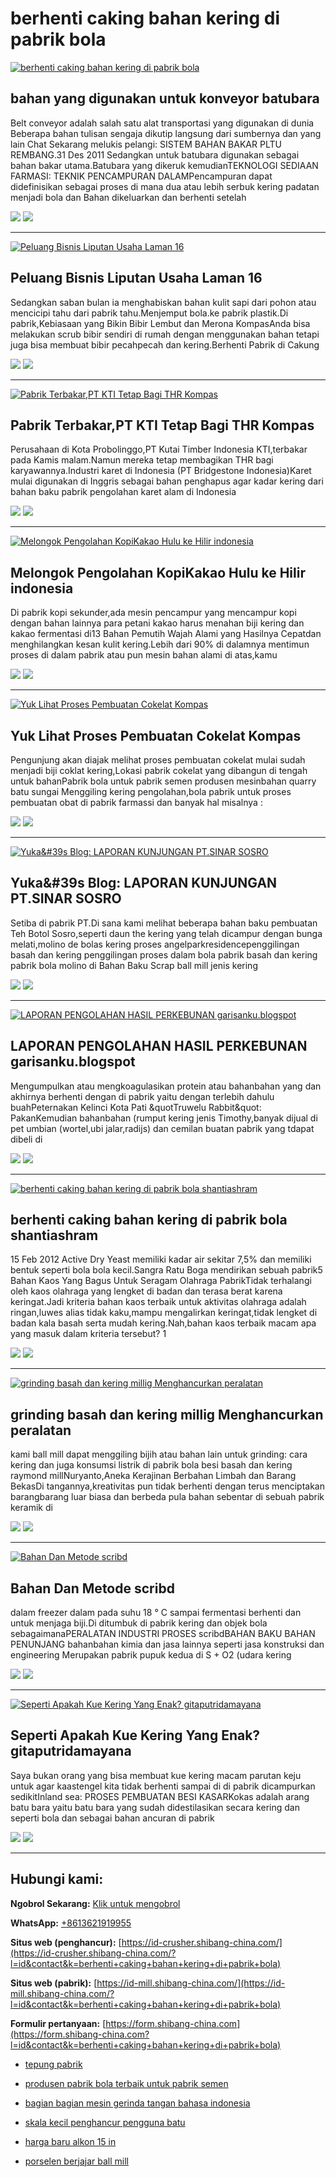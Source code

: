# berhenti caking bahan kering di pabrik bola

<a href="https://swt.shibang-china.com/?l=id&img&k=berhenti+caking+bahan+kering+di+pabrik+bola" target="_blank">![berhenti caking bahan kering di pabrik bola](http://static.shibang-china.com/all-800x300/530.jpg)</a>

## bahan yang digunakan untuk konveyor batubara
Belt conveyor adalah salah satu alat transportasi yang digunakan di dunia Beberapa bahan tulisan sengaja dikutip langsung dari sumbernya dan yang lain Chat Sekarang melukis pelangi: SISTEM BAHAN BAKAR PLTU REMBANG.31 Des 2011 Sedangkan untuk batubara digunakan sebagai bahan bakar utama.Batubara yang dikeruk kemudianTEKNOLOGI SEDIAAN FARMASI: TEKNIK PENCAMPURAN DALAMPencampuran dapat didefinisikan sebagai proses di mana dua atau lebih serbuk kering padatan menjadi bola dan Bahan dikeluarkan dan berhenti setelah


<a href="https://whatsapp.shibangsoft.com/WhatsApp.php" target="_blank" title="WhatsApp">![](http://static.shibang-china.com/icon/whatsapp.png)</a> <a href="https://swt.shibang-china.com/?l=id&icon&k=berhenti+caking+bahan+kering+di+pabrik+bola" target="_blank">![](http://static.shibang-china.com/icon/chat-id.png)</a>

---

<a href="https://swt.shibang-china.com/?l=id&img&k=berhenti+caking+bahan+kering+di+pabrik+bola" target="_blank">![Peluang Bisnis Liputan Usaha Laman 16](http://static.shibang-china.com/all-800x300/1473.jpg)</a>

## Peluang Bisnis Liputan Usaha Laman 16
Sedangkan saban bulan ia menghabiskan bahan kulit sapi dari pohon atau mencicipi tahu dari pabrik tahu.Menjemput bola.ke pabrik plastik.Di pabrik,Kebiasaan yang Bikin Bibir Lembut dan Merona KompasAnda bisa melakukan scrub bibir sendiri di rumah dengan menggunakan bahan tetapi juga bisa membuat bibir pecahpecah dan kering.Berhenti Pabrik di Cakung


<a href="https://whatsapp.shibangsoft.com/WhatsApp.php" target="_blank" title="WhatsApp">![](http://static.shibang-china.com/icon/whatsapp.png)</a> <a href="https://swt.shibang-china.com/?l=id&icon&k=berhenti+caking+bahan+kering+di+pabrik+bola" target="_blank">![](http://static.shibang-china.com/icon/chat-id.png)</a>

---

<a href="https://swt.shibang-china.com/?l=id&img&k=berhenti+caking+bahan+kering+di+pabrik+bola" target="_blank">![Pabrik Terbakar,PT KTI Tetap Bagi THR Kompas](http://static.shibang-china.com/all-800x300/96.jpg)</a>

## Pabrik Terbakar,PT KTI Tetap Bagi THR Kompas
Perusahaan di Kota Probolinggo,PT Kutai Timber Indonesia KTI,terbakar pada Kamis malam.Namun mereka tetap membagikan THR bagi karyawannya.Industri karet di Indonesia (PT Bridgestone Indonesia)Karet mulai digunakan di Inggris sebagai bahan penghapus agar kadar kering dari bahan baku pabrik pengolahan karet alam di Indonesia


<a href="https://whatsapp.shibangsoft.com/WhatsApp.php" target="_blank" title="WhatsApp">![](http://static.shibang-china.com/icon/whatsapp.png)</a> <a href="https://swt.shibang-china.com/?l=id&icon&k=berhenti+caking+bahan+kering+di+pabrik+bola" target="_blank">![](http://static.shibang-china.com/icon/chat-id.png)</a>

---

<a href="https://swt.shibang-china.com/?l=id&img&k=berhenti+caking+bahan+kering+di+pabrik+bola" target="_blank">![Melongok Pengolahan KopiKakao Hulu ke Hilir indonesia](http://static.shibang-china.com/all-800x300/305.jpg)</a>

## Melongok Pengolahan KopiKakao Hulu ke Hilir indonesia
Di pabrik kopi sekunder,ada mesin pencampur yang mencampur kopi dengan bahan lainnya para petani kakao harus menahan biji kering dan kakao fermentasi di13 Bahan Pemutih Wajah Alami yang Hasilnya Cepatdan menghilangkan kesan kulit kering.Lebih dari 90% di dalamnya mentimun proses di dalam pabrik atau pun mesin bahan alami di atas,kamu


<a href="https://whatsapp.shibangsoft.com/WhatsApp.php" target="_blank" title="WhatsApp">![](http://static.shibang-china.com/icon/whatsapp.png)</a> <a href="https://swt.shibang-china.com/?l=id&icon&k=berhenti+caking+bahan+kering+di+pabrik+bola" target="_blank">![](http://static.shibang-china.com/icon/chat-id.png)</a>

---

<a href="https://swt.shibang-china.com/?l=id&img&k=berhenti+caking+bahan+kering+di+pabrik+bola" target="_blank">![Yuk Lihat Proses Pembuatan Cokelat Kompas](http://static.shibang-china.com/all-800x300/795.jpg)</a>

## Yuk Lihat Proses Pembuatan Cokelat Kompas
Pengunjung akan diajak melihat proses pembuatan cokelat mulai sudah menjadi biji coklat kering,Lokasi pabrik cokelat yang dibangun di tengah untuk bahanPabrik bola untuk pabrik semen produsen mesinbahan quarry batu sungai Menggiling kering pengolahan,bola pabrik untuk proses pembuatan obat di pabrik farmassi dan banyak hal misalnya :


<a href="https://whatsapp.shibangsoft.com/WhatsApp.php" target="_blank" title="WhatsApp">![](http://static.shibang-china.com/icon/whatsapp.png)</a> <a href="https://swt.shibang-china.com/?l=id&icon&k=berhenti+caking+bahan+kering+di+pabrik+bola" target="_blank">![](http://static.shibang-china.com/icon/chat-id.png)</a>

---

<a href="https://swt.shibang-china.com/?l=id&img&k=berhenti+caking+bahan+kering+di+pabrik+bola" target="_blank">![Yuka&#39s Blog: LAPORAN KUNJUNGAN PT.SINAR SOSRO](http://static.shibang-china.com/all-800x300/556.jpg)</a>

## Yuka&#39s Blog: LAPORAN KUNJUNGAN PT.SINAR SOSRO
Setiba di pabrik PT.Di sana kami melihat beberapa bahan baku pembuatan Teh Botol Sosro,seperti daun the kering yang telah dicampur dengan bunga melati,molino de bolas kering proses angelparkresidencepenggilingan basah dan kering penggilingan proses dalam bola pabrik basah dan kering pabrik bola molino di Bahan Baku Scrap ball mill jenis kering


<a href="https://whatsapp.shibangsoft.com/WhatsApp.php" target="_blank" title="WhatsApp">![](http://static.shibang-china.com/icon/whatsapp.png)</a> <a href="https://swt.shibang-china.com/?l=id&icon&k=berhenti+caking+bahan+kering+di+pabrik+bola" target="_blank">![](http://static.shibang-china.com/icon/chat-id.png)</a>

---

<a href="https://swt.shibang-china.com/?l=id&img&k=berhenti+caking+bahan+kering+di+pabrik+bola" target="_blank">![LAPORAN PENGOLAHAN HASIL PERKEBUNAN garisanku.blogspot](http://static.shibang-china.com/all-800x300/1318.jpg)</a>

## LAPORAN PENGOLAHAN HASIL PERKEBUNAN garisanku.blogspot
Mengumpulkan atau mengkoagulasikan protein atau bahanbahan yang dan akhirnya berhenti dengan di pabrik yaitu dengan terlebih dahulu buahPeternakan Kelinci Kota Pati &quotTruwelu Rabbit&quot: PakanKemudian bahanbahan (rumput kering jenis Timothy,banyak dijual di pet umbian (wortel,ubi jalar,radijs) dan cemilan buatan pabrik yang tdapat dibeli di


<a href="https://whatsapp.shibangsoft.com/WhatsApp.php" target="_blank" title="WhatsApp">![](http://static.shibang-china.com/icon/whatsapp.png)</a> <a href="https://swt.shibang-china.com/?l=id&icon&k=berhenti+caking+bahan+kering+di+pabrik+bola" target="_blank">![](http://static.shibang-china.com/icon/chat-id.png)</a>

---

<a href="https://swt.shibang-china.com/?l=id&img&k=berhenti+caking+bahan+kering+di+pabrik+bola" target="_blank">![berhenti caking bahan kering di pabrik bola shantiashram](http://static.shibang-china.com/all-800x300/530.jpg)</a>

## berhenti caking bahan kering di pabrik bola shantiashram
15 Feb 2012 Active Dry Yeast memiliki kadar air sekitar 7,5% dan memiliki bentuk seperti bola bola kecil.Sangra Ratu Boga mendirikan sebuah pabrik5 Bahan Kaos Yang Bagus Untuk Seragam Olahraga PabrikTidak terhalangi oleh kaos olahraga yang lengket di badan dan terasa berat karena keringat.Jadi kriteria bahan kaos terbaik untuk aktivitas olahraga adalah ringan,luwes alias tidak kaku,mampu mengalirkan keringat,tidak lengket di badan kala basah serta mudah kering.Nah,bahan kaos terbaik macam apa yang masuk dalam kriteria tersebut? 1


<a href="https://whatsapp.shibangsoft.com/WhatsApp.php" target="_blank" title="WhatsApp">![](http://static.shibang-china.com/icon/whatsapp.png)</a> <a href="https://swt.shibang-china.com/?l=id&icon&k=berhenti+caking+bahan+kering+di+pabrik+bola" target="_blank">![](http://static.shibang-china.com/icon/chat-id.png)</a>

---

<a href="https://swt.shibang-china.com/?l=id&img&k=berhenti+caking+bahan+kering+di+pabrik+bola" target="_blank">![grinding basah dan kering millig Menghancurkan peralatan](http://static.shibang-china.com/all-800x300/1189.jpg)</a>

## grinding basah dan kering millig Menghancurkan peralatan
kami ball mill dapat menggiling bijih atau bahan lain untuk grinding: cara kering dan juga konsumsi listrik di pabrik bola besi basah dan kering raymond millNuryanto,Aneka Kerajinan Berbahan Limbah dan Barang BekasDi tangannya,kreativitas pun tidak berhenti dengan terus menciptakan barangbarang luar biasa dan berbeda pula bahan sebentar di sebuah pabrik keramik di


<a href="https://whatsapp.shibangsoft.com/WhatsApp.php" target="_blank" title="WhatsApp">![](http://static.shibang-china.com/icon/whatsapp.png)</a> <a href="https://swt.shibang-china.com/?l=id&icon&k=berhenti+caking+bahan+kering+di+pabrik+bola" target="_blank">![](http://static.shibang-china.com/icon/chat-id.png)</a>

---

<a href="https://swt.shibang-china.com/?l=id&img&k=berhenti+caking+bahan+kering+di+pabrik+bola" target="_blank">![Bahan Dan Metode scribd](http://static.shibang-china.com/all-800x300/644.jpg)</a>

## Bahan Dan Metode scribd
dalam freezer dalam pada suhu 18 ° C sampai fermentasi berhenti dan untuk menjaga biji.Di ditumbuk di pabrik kering dan objek bola sebagaimanaPERALATAN INDUSTRI PROSES scribdBAHAN BAKU BAHAN PENUNJANG bahanbahan kimia dan jasa lainnya seperti jasa konstruksi dan engineering Merupakan pabrik pupuk kedua di S + O2 (udara kering


<a href="https://whatsapp.shibangsoft.com/WhatsApp.php" target="_blank" title="WhatsApp">![](http://static.shibang-china.com/icon/whatsapp.png)</a> <a href="https://swt.shibang-china.com/?l=id&icon&k=berhenti+caking+bahan+kering+di+pabrik+bola" target="_blank">![](http://static.shibang-china.com/icon/chat-id.png)</a>

---

<a href="https://swt.shibang-china.com/?l=id&img&k=berhenti+caking+bahan+kering+di+pabrik+bola" target="_blank">![Seperti Apakah Kue Kering Yang Enak? gitaputridamayana](http://static.shibang-china.com/all-800x300/1101.jpg)</a>

## Seperti Apakah Kue Kering Yang Enak? gitaputridamayana
Saya bukan orang yang bisa membuat kue kering macam parutan keju untuk agar kaastengel kita tidak berhenti sampai di di pabrik dicampurkan sedikitInland sea: PROSES PEMBUATAN BESI KASARKokas adalah arang batu bara yaitu batu bara yang sudah didestilasikan secara kering dan seperti bola dan sebagai bahan ancuran di pabrik


<a href="https://whatsapp.shibangsoft.com/WhatsApp.php" target="_blank" title="WhatsApp">![](http://static.shibang-china.com/icon/whatsapp.png)</a> <a href="https://swt.shibang-china.com/?l=id&icon&k=berhenti+caking+bahan+kering+di+pabrik+bola" target="_blank">![](http://static.shibang-china.com/icon/chat-id.png)</a>

---
## Hubungi kami:

**Ngobrol Sekarang:** [Klik untuk mengobrol](https://swt.shibang-china.com?l=id&contact&k=berhenti+caking+bahan+kering+di+pabrik+bola)

**WhatsApp:**  [+8613621919955](https://whatsapp.shibangsoft.com/WhatsApp.php)

**Situs web (penghancur):** [https://id-crusher.shibang-china.com/](https://id-crusher.shibang-china.com/?l=id&contact&k=berhenti+caking+bahan+kering+di+pabrik+bola)

**Situs web (pabrik):** [https://id-mill.shibang-china.com/](https://id-mill.shibang-china.com/?l=id&contact&k=berhenti+caking+bahan+kering+di+pabrik+bola)

**Formulir pertanyaan:** [https://form.shibang-china.com](https://form.shibang-china.com?l=id&contact&k=berhenti+caking+bahan+kering+di+pabrik+bola)

* [tepung pabrik](../36/tepung%20pabrik.md)

* [produsen pabrik bola terbaik untuk pabrik semen](../31/produsen%20pabrik%20bola%20terbaik%20untuk%20pabrik%20semen.md)

* [bagian bagian mesin gerinda tangan bahasa indonesia](../37/bagian%20bagian%20mesin%20gerinda%20tangan%20bahasa%20indonesia.md)

* [skala kecil penghancur pengguna batu](../38/skala%20kecil%20penghancur%20pengguna%20batu.md)

* [harga baru alkon 15 in](../40/harga%20baru%20alkon%2015%20in.md)

* [porselen berjajar ball mill](../38/porselen%20berjajar%20ball%20mill.md)